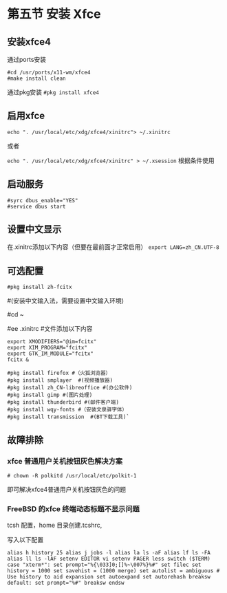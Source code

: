 # 第五节 安装 Xfce

## 安装xfce4

通过ports安装

```
#cd /usr/ports/x11-wm/xfce4
#make install clean
```

通过pkg安装 `#pkg install xfce4`

## 启用xfce

`echo ". /usr/local/etc/xdg/xfce4/xinitrc"> ~/.xinitrc`&#x20;

或者

&#x20;`echo ". /usr/local/etc/xdg/xfce4/xinitrc" > ~/.xsession` 根据条件使用

## 启动服务

```
#syrc dbus_enable="YES"
#service dbus start
```

## 设置中文显示

在.xinitrc添加以下内容（但要在最前面才正常启用） `export LANG=zh_CN.UTF-8`

## 可选配置

`#pkg install zh-fcitx`

\#(安装中文输入法，需要设置中文输入环境)

\#cd \~

\#ee .xinitrc #文件添加以下内容

```
export XMODIFIERS="@im=fcitx"
export XIM_PROGRAM="fcitx"
export GTK_IM_MODULE="fcitx"
fcitx &
```

```
#pkg install firefox #（火狐浏览器）
#pkg install smplayer  #(视频播放器)
#pkg install zh_CN-libreoffice #(办公软件)
#pkg install gimp #(图片处理)
#pkg install thunderbird #(邮件客户端)
#pkg install wqy-fonts #（安装文泉驿字体）
#pkg install transmission  #(BT下载工具)`
```

## 故障排除

### xfce 普通用户关机按钮灰色解决方案

`# chown -R polkitd /usr/local/etc/polkit-1`

即可解决xfce4普通用户关机按钮灰色的问题

### FreeBSD 的xfce 终端动态标题不显示问题

tcsh 配置，home 目录创建.tcshrc,

写入以下配置

```
alias h history 25 alias j jobs -l alias la ls -aF alias lf ls -FA alias ll ls -lAF setenv EDITOR vi setenv PAGER less switch ($TERM) case "xterm*": set prompt="%{\033]0;[]%~\007%}%#" set filec set history = 1000 set savehist = (1000 merge) set autolist = ambiguous # Use history to aid expansion set autoexpand set autorehash breaksw default: set prompt="%#" breaksw endsw
```
